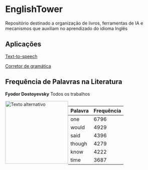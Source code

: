 # EnglishTower
Repositório destinado a organização de livros, ferramentas de IA e mecanismos que auxiliam no aprendizado do idioma Inglês

## Aplicações 
[Text-to-speech](https://huggingface.co/spaces/Gradio-Blocks/neon-tts-plugin-coqui)

[Corretor de gramática](https://www.deepl.com/write
)

## Frequência de Palavras na Literatura

**Fyodor Dostoyevsky** Todos os trabalhos

<div style="display: flex; flex-direction: row;">
  <img src="https://images.mubicdn.net/images/cast_member/4731/cache-3710-1427471879/image-w856.jpg" alt="Texto alternativo" width="200">

  | Palavra | Frequência |
  |---------|------------|
  | one     | 6796       |
  | would   | 4929       |
  | said    | 4396       |
  | though  | 4279       |
  | know    | 4222       |
  |time	    | 3687       |
</div>
